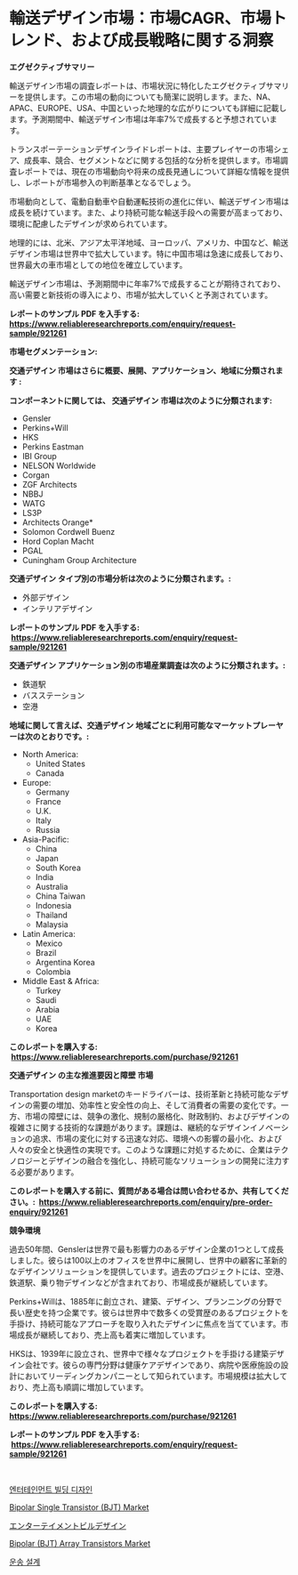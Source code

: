 <p><h1>輸送デザイン市場：市場CAGR、市場トレンド、および成長戦略に関する洞察</h1></p><p><strong>エグゼクティブサマリー</strong></p>
<p><p>輸送デザイン市場の調査レポートは、市場状況に特化したエグゼクティブサマリーを提供します。この市場の動向についても簡潔に説明します。また、NA、APAC、EUROPE、USA、中国といった地理的な広がりについても詳細に記載します。予測期間中、輸送デザイン市場は年率7%で成長すると予想されています。</p><p>トランスポーテーションデザインライドレポートは、主要プレイヤーの市場シェア、成長率、競合、セグメントなどに関する包括的な分析を提供します。市場調査レポートでは、現在の市場動向や将来の成長見通しについて詳細な情報を提供し、レポートが市場参入の判断基準となるでしょう。</p><p>市場動向として、電動自動車や自動運転技術の進化に伴い、輸送デザイン市場は成長を続けています。また、より持続可能な輸送手段への需要が高まっており、環境に配慮したデザインが求められています。</p><p>地理的には、北米、アジア太平洋地域、ヨーロッパ、アメリカ、中国など、輸送デザイン市場は世界中で拡大しています。特に中国市場は急速に成長しており、世界最大の車市場としての地位を確立しています。</p><p>輸送デザイン市場は、予測期間中に年率7%で成長することが期待されており、高い需要と新技術の導入により、市場が拡大していくと予測されています。</p></p>
<p><strong>レポートのサンプル PDF を入手する: <a href="https://www.reliableresearchreports.com/enquiry/request-sample/921261">https://www.reliableresearchreports.com/enquiry/request-sample/921261</a></strong></p>
<p><strong>市場セグメンテーション:</strong></p>
<p><strong> 交通デザイン 市場はさらに概要、展開、アプリケーション、地域に分類されます :</strong></p>
<p><strong>コンポーネントに関しては、 交通デザイン 市場は次のように分類されます: &nbsp;</strong></p>
<p><ul><li>Gensler</li><li>Perkins+Will</li><li>HKS</li><li>Perkins Eastman</li><li>IBI Group</li><li>NELSON Worldwide</li><li>Corgan</li><li>ZGF Architects</li><li>NBBJ</li><li>WATG</li><li>LS3P</li><li>Architects Orange*</li><li>Solomon Cordwell Buenz</li><li>Hord Coplan Macht</li><li>PGAL</li><li>Cuningham Group Architecture</li></ul></p>
<p><strong> 交通デザイン タイプ別の市場分析は次のように分類されます。:</strong></p>
<p><ul><li>外部デザイン</li><li>インテリアデザイン</li></ul></p>
<p><strong>レポートのサンプル PDF を入手する: &nbsp;<a href="https://www.reliableresearchreports.com/enquiry/request-sample/921261">https://www.reliableresearchreports.com/enquiry/request-sample/921261</a></strong></p>
<p><strong> 交通デザイン アプリケーション別の市場産業調査は次のように分類されます。:</strong></p>
<p><ul><li>鉄道駅</li><li>バスステーション</li><li>空港</li></ul></p>
<p><strong>地域に関して言えば、交通デザイン 地域ごとに利用可能なマーケットプレーヤーは次のとおりです。:</strong></p>
<p><ul>
    <li>
        North America:
        <ul>
            <li>United States</li>
            <li>Canada</li>
        </ul>
    </li>
    <li>
        Europe:
        <ul>
            <li>Germany</li>
            <li>France</li>
            <li>U.K.</li>
            <li>Italy</li>
            <li>Russia</li>
        </ul>
    </li>
    <li>
        Asia-Pacific:
        <ul>
            <li>China</li>
            <li>Japan</li>
            <li>South Korea</li>
            <li>India</li>
            <li>Australia</li>
            <li>China Taiwan</li>
            <li>Indonesia</li>
            <li>Thailand</li>
            <li>Malaysia</li>
        </ul>
    </li>
    <li>
        Latin America:
        <ul>
            <li>Mexico</li>
            <li>Brazil</li>
            <li>Argentina Korea</li>
            <li>Colombia</li>
        </ul>
    </li>
    <li>
        Middle East & Africa:
        <ul>
            <li>Turkey</li>
            <li>Saudi</li>
            <li>Arabia</li>
            <li>UAE</li>
            <li>Korea</li>
        </ul>
    </li>
    </ul></p>
<p><strong>このレポートを購入する: &nbsp;<a href="https://www.reliableresearchreports.com/purchase/921261">https://www.reliableresearchreports.com/purchase/921261</a></strong></p>
<p><strong>交通デザイン の主な推進要因と障壁 市場</strong></p>
<p><p>Transportation design marketのキードライバーは、技術革新と持続可能なデザインの需要の増加、効率性と安全性の向上、そして消費者の需要の変化です。一方、市場の障壁には、競争の激化、規制の厳格化、財政制約、およびデザインの複雑さに関する技術的な課題があります。課題は、継続的なデザインイノベーションの追求、市場の変化に対する迅速な対応、環境への影響の最小化、および人々の安全と快適性の実現です。このような課題に対処するために、企業はテクノロジーとデザインの融合を強化し、持続可能なソリューションの開発に注力する必要があります。</p></p>
<p><strong>このレポートを購入する前に、質問がある場合は問い合わせるか、共有してください。:&nbsp; <a href="https://www.reliableresearchreports.com/enquiry/pre-order-enquiry/921261">https://www.reliableresearchreports.com/enquiry/pre-order-enquiry/921261</a></strong></p>
<p><strong>競争環境</strong></p>
<p><p>過去50年間、Genslerは世界で最も影響力のあるデザイン企業の1つとして成長しました。彼らは100以上のオフィスを世界中に展開し、世界中の顧客に革新的なデザインソリューションを提供しています。過去のプロジェクトには、空港、鉄道駅、乗り物デザインなどが含まれており、市場成長が継続しています。</p><p>Perkins+Willは、1885年に創立され、建築、デザイン、プランニングの分野で長い歴史を持つ企業です。彼らは世界中で数多くの受賞歴のあるプロジェクトを手掛け、持続可能なアプローチを取り入れたデザインに焦点を当てています。市場成長が継続しており、売上高も着実に増加しています。</p><p>HKSは、1939年に設立され、世界中で様々なプロジェクトを手掛ける建築デザイン会社です。彼らの専門分野は健康ケアデザインであり、病院や医療施設の設計においてリーディングカンパニーとして知られています。市場規模は拡大しており、売上高も順調に増加しています。</p></p>
<p><strong>このレポートを購入する: &nbsp; <a href="https://www.reliableresearchreports.com/purchase/921261">https://www.reliableresearchreports.com/purchase/921261</a></strong></p>
<p><strong>レポートのサンプル PDF を入手する: &nbsp;<a href="https://www.reliableresearchreports.com/enquiry/request-sample/921261">https://www.reliableresearchreports.com/enquiry/request-sample/921261</a></strong><strong></strong></p>
<p>&nbsp;</p>
<p><p><a href="https://github.com/laholand/Market-Research-Report-List-2/blob/main/8167065182081.md">엔터테인먼트 빌딩 디자인</a></p><p><a href="https://issuu.com/reportprime-2/docs/bipolar-single-transistor-bjt-market-size-2030.ppt">Bipolar Single Transistor (BJT) Market</a></p><p><a href="https://github.com/lababdou/Market-Research-Report-List-2/blob/main/7828898182086.md">エンターテイメントビルデザイン</a></p><p><a href="https://issuu.com/reportprime-2/docs/bipolar-bjt-array-transistors-market-size-2030.ppt">Bipolar (BJT) Array Transistors Market</a></p><p><a href="https://github.com/sougarounis/Market-Research-Report-List-2/blob/main/3050976182082.md">운송 설계</a></p></p>